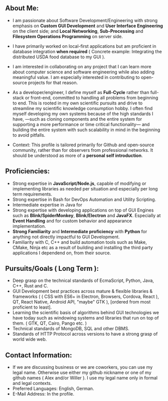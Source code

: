 

## About Me:
  
  * I am passionate about Software Development/Engineering with strong emphasis on **Custom GUI Development** and **User Interface Engineering** on the client side; and **Local Networking**, **Sub-Processing** and **Filesystem Operations Programming** on server side. 
  
  * I have primarily worked on local-first applications but am proficient in database integration **when required** ( Concrete example: Integrating the distributed USDA food database to my GUI ).
  
  * I am interested in collaborating on any project that I can learn more about computer science and software engineering while also adding meaningful value. I am especially interested in contributing to open-source projects for that reason.
  
  * As a developer/engineer, I define myself as **Full-Cycle** rather than full-stack or front-end, committed to handling all problems from beginning to end. This is rooted in my own scientific pursuits and drive to streamline my scientific knowledge consumption hobby. I often find myself developing my own systems because of the high standards I have, —such as cloning components and the entire system for supporting a more performance or time critical functionality— and building the entire system with such scalability in mind in the beginning to avoid pitfalls. 
    
  * Context: This profile is tailored primarily for Github and open-source community, rather than for observers from professional networks. It should be understood as more of a **personal self introduction**.


  
## Proficiencies: 
* Strong expertise in **JavaScript/Node.js**, capable of modifying or implementing libraries as needed per situation and especially per long term requirements.
* Strong expertise in Bash for DevOps Automation and Utility Scripting.
* Intermediate expertise in Java for 
* Strong expertise with developing applications on top of GUI Engines such as **Blink/SpiderMonkey**, **Blink/Electron** and **JavaFX**. Especially at **Event Handling** and for custom behavior and appearance implementation.
* **Strong Familiarity** and **Intermediate proficiency** with **Python** for anything not directly impactful to GUI Development.
* Familiarity with C, C++ and build automation tools such as Make, CMake, Ninja etc as a result of building and installing the third party applications I dependend on, from their source.


## Pursuits/Goals ( Long Term ): 
* Deep grasp on the technical standards of EcmaScript, Python, Java, C++, Rust and C.
* GUI Development best practices across mature & flexible libraries & frameworks ( ( CSS with ES6+ in Electron, Browsers, Cordova, React ), QT, React Native, Android API, "maybe" GTK ), [ordered from most proficient to least].
* Learning the scientific basis of algorithms behind GUI technologies we have today such as windowing systems and libraries that run on top of them. ( GTK, QT, Cairo, Pango etc. )
* Technical standards of MongoDB, SQL and other DBMS.
* Standards of HTTP Protocol across versions to have a strong grasp of world wide web.


  
## Contact Information: 
 * If we are discussing business or we are coworkers, 
  you can use my legal name. Otherwise use either my 
  github nickname or one of my github names ( Alex and/or Willer ). 
  I use my legal name only in formal and legal contexts.
 * Preferred Languages: English, German.
 * E-Mail Address: In the profile.


<!---
RareByteStream/RareByteStream is a ✨ special ✨ repository because its `README.md` (this file) appears on your GitHub profile.
You can click the Preview link to take a look at your changes.
--->
